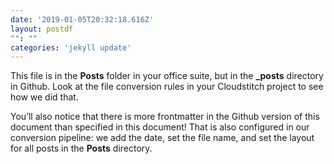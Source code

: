 ```yaml
---
date: '2019-01-05T20:32:18.616Z'
layout: postdf
"": ""
categories: 'jekyll update'
---
```

This file is in the **Posts** folder in your office suite, but in the **_posts** directory in Github. Look at the file conversion rules in your Cloudstitch project to see how we did that.

You’ll also notice that there is more frontmatter in the Github version of this document than specified in this document! That is also configured in our conversion pipeline: we add the date, set the file name, and set the layout for all posts in the **Posts** directory.